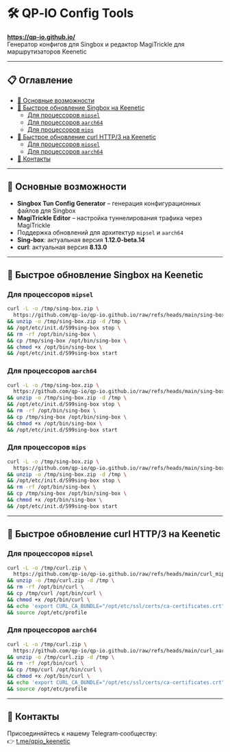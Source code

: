 # 🛠️ QP‑IO Config Tools  
**https://qp-io.github.io/**  
Генератор конфигов для Singbox и редактор MagiTrickle для маршрутизаторов Keenetic

---

## 📋 Оглавление
- [🌟 Основные возможности](#-основные-возможности)  
- [🚀 Быстрое обновление Singbox на Keenetic](#-быстрое-обновление-singbox-на-keenetic)  
  - [Для процессоров `mipsel`](#для-процессоров-mipsel)  
  - [Для процессоров `aarch64`](#для-процессоров-aarch64)
  - [Для процессоров `mips`](#для-процессоров-mips)  
- [🚀 Быстрое обновление curl HTTP/3 на Keenetic](#-быстрое-обновление-curl-http3-на-keenetic)  
  - [Для процессоров `mipsel`](#для-процессоров-mipsel-1)  
  - [Для процессоров `aarch64`](#для-процессоров-aarch64-1)   
- [📱 Контакты](#-контакты)  

---

## 🌟 Основные возможности
- **Singbox Tun Config Generator** – генерация конфигурационных файлов для Singbox  
- **MagiTrickle Editor** – настройка туннелирования трафика через MagiTrickle  
- Поддержка обновлений для архитектур `mipsel` и `aarch64`  
- **Sing‑box**: актуальная версия **1.12.0‑beta.14**  
- **curl**: актуальная версия **8.13.0**

---

## 🚀 Быстрое обновление Singbox на Keenetic

### Для процессоров `mipsel`
```bash
curl -L -o /tmp/sing-box.zip \
  https://github.com/qp-io/qp-io.github.io/raw/refs/heads/main/sing-box_mipsel.zip \
&& unzip -o /tmp/sing-box.zip -d /tmp \
&& /opt/etc/init.d/S99sing-box stop \
&& rm -rf /opt/bin/sing-box \
&& cp /tmp/sing-box /opt/bin/sing-box \
&& chmod +x /opt/bin/sing-box \
&& /opt/etc/init.d/S99sing-box start
```

### Для процессоров `aarch64`
```bash
curl -L -o /tmp/sing-box.zip \
  https://github.com/qp-io/qp-io.github.io/raw/refs/heads/main/sing-box_aarch64.zip \
&& unzip -o /tmp/sing-box.zip -d /tmp \
&& /opt/etc/init.d/S99sing-box stop \
&& rm -rf /opt/bin/sing-box \
&& cp /tmp/sing-box /opt/bin/sing-box \
&& chmod +x /opt/bin/sing-box \
&& /opt/etc/init.d/S99sing-box start
```

### Для процессоров `mips`
```bash
curl -L -o /tmp/sing-box.zip \
  https://github.com/qp-io/qp-io.github.io/raw/refs/heads/main/sing-box_mips.zip \
&& unzip -o /tmp/sing-box.zip -d /tmp \
&& /opt/etc/init.d/S99sing-box stop \
&& rm -rf /opt/bin/sing-box \
&& cp /tmp/sing-box /opt/bin/sing-box \
&& chmod +x /opt/bin/sing-box \
&& /opt/etc/init.d/S99sing-box start
```

---

## 🚀 Быстрое обновление curl HTTP/3 на Keenetic

### Для процессоров `mipsel`
```bash
curl -L -o /tmp/curl.zip \
  https://github.com/qp-io/qp-io.github.io/raw/refs/heads/main/curl_mipsel.zip \
&& unzip -o /tmp/curl.zip -d /tmp \
&& rm -rf /opt/bin/curl \
&& cp /tmp/curl /opt/bin/curl \
&& chmod +x /opt/bin/curl \
&& echo 'export CURL_CA_BUNDLE="/opt/etc/ssl/certs/ca-certificates.crt"' >> /opt/etc/profile \
&& source /opt/etc/profile
```

### Для процессоров `aarch64`
```bash
curl -L -o /tmp/curl.zip \
  https://github.com/qp-io/qp-io.github.io/raw/refs/heads/main/curl_aarch64.zip \
&& unzip -o /tmp/curl.zip -d /tmp \
&& rm -rf /opt/bin/curl \
&& cp /tmp/curl /opt/bin/curl \
&& chmod +x /opt/bin/curl \
&& echo 'export CURL_CA_BUNDLE="/opt/etc/ssl/certs/ca-certificates.crt"' >> /opt/etc/profile \
&& source /opt/etc/profile
```

---

## 📱 Контакты
Присоединяйтесь к нашему Telegram‑сообществу:  
👉 [t.me/qpio_keenetic](https://t.me/qpio_keenetic)
